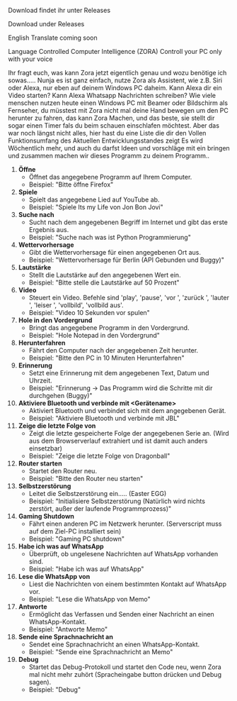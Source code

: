 Download findet ihr unter Releases


Download under Releases



English Translate coming soon

Language Controlled Computer Intelligence (ZORA)
Controll your PC only with your voice


Ihr fragt euch, was kann Zora jetzt eigentlich genau und wozu benötige ich sowas.....
Nunja es ist ganz einfach, nutze Zora als Assistent, wie z.B. Siri oder Alexa, nur eben auf deinem Windows PC daheim. Kann Alexa dir ein Video starten? 
Kann Alexa Whatsapp Nachrichten schreiben?
Wie viele menschen nutzen heute einen Windows PC mit Beamer oder Bildschirm als Fernseher, du müsstest mit Zora nicht mal deine Hand bewegen um den PC herunter zu fahren, das kann Zora Machen, und das beste, sie stellt dir sogar einen Timer fals du beim schauen einschlafen möchtest.
Aber das war noch längst nicht alles, hier hast du eine Liste die dir den Vollen Funktionsumfang des Aktuellen Entwicklungsstandes zeigt
Es wird Wöchentlich mehr, und auch du darfst Ideen und vorschläge mit ein bringen und zusammen machen wir dieses Programm zu deinem Programm..
1. **Öffne <Programm>**
   - Öffnet das angegebene Programm auf Ihrem Computer.
   - Beispiel: "Bitte öffne Firefox"
2. **Spiele <Lied>**
   - Spielt das angegebene Lied auf YouTube ab.
   - Beispiel: "Spiele Its my Life von Jon Bon Jovi"
3. **Suche nach <Begriff>**
   - Sucht nach dem angegebenen Begriff im Internet und gibt das erste Ergebnis aus.
   - Beispiel: "Suche nach was ist Python Programmierung"
4. **Wettervorhersage**
   - Gibt die Wettervorhersage für einen angegebenen Ort aus.
   - Beispiel: "Wettervorhersage für Berlin (API Gebunden und Buggy)"
5. **Lautstärke <Prozent>**
   - Stellt die Lautstärke auf den angegebenen Wert ein.
   - Beispiel: "Bitte stelle die Lautstärke auf 50 Prozent"
6. **Video <Befehl>**
   - Steuert ein Video. Befehle sind 'play', 'pause', 'vor <Sekunden>', 'zurück <Sekunden>', 'lauter <Einheiten>', 'leiser <Einheiten>', 'vollbild', 'vollbild aus'.
   - Beispiel: "Video 10 Sekunden vor spulen"
7. **Hole <Programm> in den Vordergrund**
   - Bringt das angegebene Programm in den Vordergrund.
   - Beispiel: "Hole Notepad in den Vordergrund"
8. **Herunterfahren <Zeit>**
   - Fährt den Computer nach der angegebenen Zeit herunter.
   - Beispiel: "Bitte den PC in 10 Minuten Herunterfahren"
9. **Erinnerung <Text>**
   - Setzt eine Erinnerung mit dem angegebenen Text, Datum und Uhrzeit.
   - Beispiel: "Erinnerung -> Das Programm wird die Schritte mit dir durchgehen (Buggy)"
10. **Aktiviere Bluetooth und verbinde mit <Gerätename>**
    - Aktiviert Bluetooth und verbindet sich mit dem angegebenen Gerät.
    - Beispiel: "Aktiviere Bluetooth und verbinde mit JBL"
11. **Zeige die letzte Folge von <Serie>**
    - Zeigt die letzte gespeicherte Folge der angegebenen Serie an. (Wird aus dem Browserverlauf extrahiert und ist damit auch anders einsetzbar)
    - Beispiel: "Zeige die letzte Folge von Dragonball"
12. **Router starten**
    - Startet den Router neu.
    - Beispiel: "Bitte den Router neu starten"
13. **Selbstzerstörung**
    - Leitet die Selbstzerstörung ein..... (Easter EGG)
    - Beispiel: "Initialisiere Selbstzerstörung (Natürlich wird nichts zerstört, außer der laufende Programmprozess)"
14. **Gaming Shutdown**
    - Fährt einen anderen PC im Netzwerk herunter. (Serverscript muss auf dem Ziel-PC installiert sein)
    - Beispiel: "Gaming PC shutdown"
15. **Habe ich was auf WhatsApp**
    - Überprüft, ob ungelesene Nachrichten auf WhatsApp vorhanden sind.
    - Beispiel: "Habe ich was auf WhatsApp"
16. **Lese die WhatsApp von <Kontakt>**
    - Liest die Nachrichten von einem bestimmten Kontakt auf WhatsApp vor.
    - Beispiel: "Lese die WhatsApp von Memo"
17. **Antworte <Kontakt>**
    - Ermöglicht das Verfassen und Senden einer Nachricht an einen WhatsApp-Kontakt.
    - Beispiel: "Antworte Memo"
18. **Sende eine Sprachnachricht an <Kontakt>**
    - Sendet eine Sprachnachricht an einen WhatsApp-Kontakt.
    - Beispiel: "Sende eine Sprachnachricht an Memo"
19. **Debug**
    - Startet das Debug-Protokoll und startet den Code neu, wenn Zora mal nicht mehr zuhört (Spracheingabe button drücken und Debug sagen).
    - Beispiel: "Debug"
